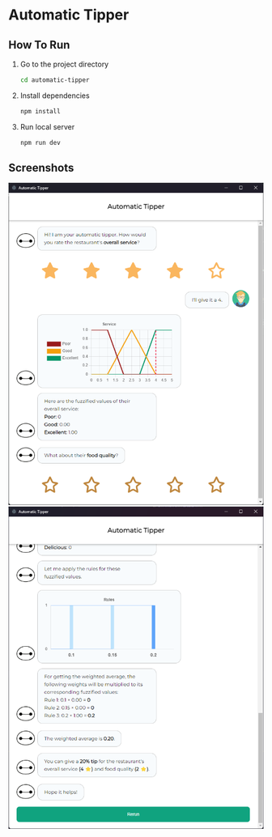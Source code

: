 # Automatic Tipper

## How To Run

1. Go to the project directory

    ```bash
    cd automatic-tipper
    ```

2. Install dependencies

    ```bash
    npm install
    ```

3. Run local server

    ```bash
    npm run dev
    ```

## Screenshots

![Screenshot](./img/sample-1.png)
![Screenshot #2](./img/sample-2.png)